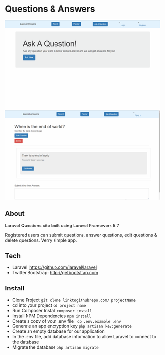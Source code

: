 #  Questions & Answers

![Alt Text](storage/gifs/gif.gif)
![Alt Text](storage/gifs/gif2.gif)
## About
 Laravel Questions site built using Laravel Framework 5.7 

Registered users can submit questions, answer questions, edit questions & delete questions. Verry simple app.




## Tech
* Laravel: https://github.com/laravel/laravel
* Twitter Bootstrap: http://getbootstrap.com

## Install
* Clone Project ```git clone linktogithubrepo.com/ projectName```
* cd into your project ```cd project name```
* Run Composer Install `composer install`
* Install NPM Dependencies ```npm install```
* Create a copy of your .env file  ``` cp .env.example .env```
* Generate an app encryption key ```php artisan key:generate```
* Create an empty database for our application
* In the .env file, add database information to allow Laravel to connect to the database
* Migrate the database ```php artisan migrate```
    
